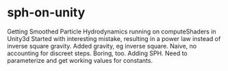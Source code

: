 # sph-on-unity
Getting Smoothed Particle Hydrodynamics running on computeShaders in Unity3d
Started with interesting mistake, resulting in a power law instead of inverse square gravity.
Added gravity, eg inverse square. Naive, no accounting for discreet steps. Boring, too.
Adding SPH. Need to parameterize and get working values for constants.

